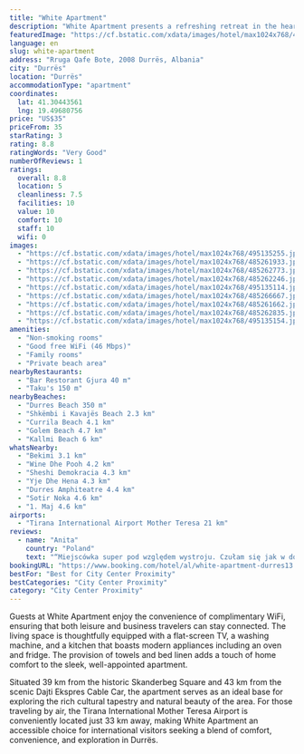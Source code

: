 ```yaml
---
title: "White Apartment"
description: "White Apartment presents a refreshing retreat in the heart of Durrës, offering guests a unique blend of urban convenience and serene comfort."
featuredImage: "https://cf.bstatic.com/xdata/images/hotel/max1024x768/495135255.jpg?k=dcbcdf926a8e1aa22a10b1db3b0c04073a8086582740fabfc4e31988cd5d4abc&o=&hp=1"
language: en
slug: white-apartment
address: "Rruga Qafe Bote, 2008 Durrës, Albania"
city: "Durrës"
location: "Durrës"
accommodationType: "apartment"
coordinates:
  lat: 41.30443561
  lng: 19.49680756
price: "US$35"
priceFrom: 35
starRating: 3
rating: 8.8
ratingWords: "Very Good"
numberOfReviews: 1
ratings:
  overall: 8.8
  location: 5
  cleanliness: 7.5
  facilities: 10
  value: 10
  comfort: 10
  staff: 10
  wifi: 0
images:
  - "https://cf.bstatic.com/xdata/images/hotel/max1024x768/495135255.jpg?k=dcbcdf926a8e1aa22a10b1db3b0c04073a8086582740fabfc4e31988cd5d4abc&o=&hp=1"
  - "https://cf.bstatic.com/xdata/images/hotel/max1024x768/485261933.jpg?k=7273056a54b3d93a415eb4dd9153877c5657debbf40ac4661c79f781c4a40604&o=&hp=1"
  - "https://cf.bstatic.com/xdata/images/hotel/max1024x768/485262773.jpg?k=1c58866533f955d32ddb5b966c495f6ce69337d38c13ba7a72fef561d9f9f641&o=&hp=1"
  - "https://cf.bstatic.com/xdata/images/hotel/max1024x768/485262246.jpg?k=2f7d5ba4953ed35b865b118f409bc7400792020c9ba5bebd76c7c78a2f72b2ac&o=&hp=1"
  - "https://cf.bstatic.com/xdata/images/hotel/max1024x768/495135114.jpg?k=48780a132ef231a319c87f97fdb5cb54446dd71cf8ce643d12adc5a3138ab76f&o=&hp=1"
  - "https://cf.bstatic.com/xdata/images/hotel/max1024x768/485266667.jpg?k=7c600cef7cff6f5470f296c0d95ec876968c4321076095e6c1cb0fa1b24676f6&o=&hp=1"
  - "https://cf.bstatic.com/xdata/images/hotel/max1024x768/485261662.jpg?k=be0f6679c93d2540fb52a2d91af709f2c6cca24350383eef06e485c52a6c897e&o=&hp=1"
  - "https://cf.bstatic.com/xdata/images/hotel/max1024x768/485262835.jpg?k=1fd1d288bcaccd3167788d6fc9c96cf9d9243dc325d5e34d1288635d4a631191&o=&hp=1"
  - "https://cf.bstatic.com/xdata/images/hotel/max1024x768/495135154.jpg?k=13b639f0d2f8d8f42b80aab2a56193d248119f4c9c522e7b1b59a23bb4ff0d16&o=&hp=1"
amenities:
  - "Non-smoking rooms"
  - "Good free WiFi (46 Mbps)"
  - "Family rooms"
  - "Private beach area"
nearbyRestaurants:
  - "Bar Restorant Gjura 40 m"
  - "Taku's 150 m"
nearbyBeaches:
  - "Durres Beach 350 m"
  - "Shkëmbi i Kavajës Beach 2.3 km"
  - "Currila Beach 4.1 km"
  - "Golem Beach 4.7 km"
  - "Kallmi Beach 6 km"
whatsNearby:
  - "Bekimi 3.1 km"
  - "Wine Dhe Pooh 4.2 km"
  - "Sheshi Demokracia 4.3 km"
  - "Yje Dhe Hena 4.3 km"
  - "Durres Amphiteatre 4.4 km"
  - "Sotir Noka 4.6 km"
  - "1. Maj 4.6 km"
airports:
  - "Tirana International Airport Mother Teresa 21 km"
reviews:
  - name: "Anita"
    country: "Poland"
    text: "“Miejscówka super pod względem wystroju. Czułam się jak w domu .Czuć jest tam XXI wiek. Było wszystko co potrzebne do życia. Czyściutkie i nowe. Jedyny mankament to czasami chwilowy brak prądu i hałasy z zewnątrz. Ale nie chodzi o auta a raczej...”"
bookingURL: "https://www.booking.com/hotel/al/white-apartment-durres13.en-gb.html?aid=8035640"
bestFor: "Best for City Center Proximity"
bestCategories: "City Center Proximity"
category: "City Center Proximity"
---
```


Guests at White Apartment enjoy the convenience of complimentary WiFi, ensuring that both leisure and business travelers can stay connected. The living space is thoughtfully equipped with a flat-screen TV, a washing machine, and a kitchen that boasts modern appliances including an oven and fridge. The provision of towels and bed linen adds a touch of home comfort to the sleek, well-appointed apartment.

Situated 39 km from the historic Skanderbeg Square and 43 km from the scenic Dajti Ekspres Cable Car, the apartment serves as an ideal base for exploring the rich cultural tapestry and natural beauty of the area. For those traveling by air, the Tirana International Mother Teresa Airport is conveniently located just 33 km away, making White Apartment an accessible choice for international visitors seeking a blend of comfort, convenience, and exploration in Durrës.